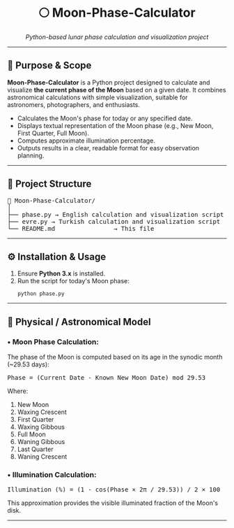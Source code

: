 <h1 align="center">🌕 Moon-Phase-Calculator</h1>
<p align="center">
  <em>Python-based lunar phase calculation and visualization project</em>
</p>

<hr>

<h2>🎯 Purpose & Scope</h2>
<p>
  <strong>Moon-Phase-Calculator</strong> is a Python project designed to calculate and visualize
  <strong>the current phase of the Moon</strong> based on a given date.
  It combines astronomical calculations with simple visualization, suitable for astronomers, photographers, and enthusiasts.
</p>
<ul>
  <li>Calculates the Moon's phase for today or any specified date.</li>
  <li>Displays textual representation of the Moon phase (e.g., New Moon, First Quarter, Full Moon).</li>
  <li>Computes approximate illumination percentage.</li>
  <li>Outputs results in a clear, readable format for easy observation planning.</li>
</ul>

<hr>

<h2>🧩 Project Structure</h2>

<pre>
📁 Moon-Phase-Calculator/
│
├── phase.py → English calculation and visualization script
├── evre.py → Turkish calculation and visualization script
└── README.md                → This file
</pre>

<hr>

<h2>⚙️ Installation & Usage</h2>
<ol>
  <li>Ensure <strong>Python 3.x</strong> is installed.</li>
  </li>
  <li>Run the script for today's Moon phase:
    <pre><code>python phase.py</code></pre>
  </li>
</ol>

<hr>

<h2>🧮 Physical / Astronomical Model</h2>

<h3>• Moon Phase Calculation:</h3>
<p>
  The phase of the Moon is computed based on its age in the synodic month (~29.53 days):
</p>

<pre>
Phase = (Current Date - Known New Moon Date) mod 29.53
</pre>

<p>
  Where:
  <ol>
    <li>New Moon</li>
    <li>Waxing Crescent</li>
    <li>First Quarter</li>
    <li>Waxing Gibbous</li>
    <li>Full Moon</li>
    <li>Waning Gibbous</li>
    <li>Last Quarter</li>
    <li>Waning Crescent</li>
  </ol>
</p>

<h3>• Illumination Calculation:</h3>
<pre>
Illumination (%) = (1 - cos(Phase × 2π / 29.53)) / 2 × 100
</pre>

<p>
  This approximation provides the visible illuminated fraction of the Moon's disk.
</p>

<hr>
